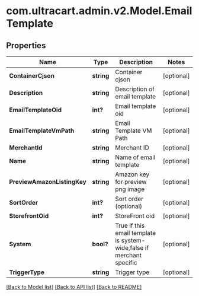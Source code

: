 # com.ultracart.admin.v2.Model.EmailTemplate
## Properties

Name | Type | Description | Notes
------------ | ------------- | ------------- | -------------
**ContainerCjson** | **string** | Container cjson | [optional] 
**Description** | **string** | Description of email template | [optional] 
**EmailTemplateOid** | **int?** | Email template oid | [optional] 
**EmailTemplateVmPath** | **string** | Email Template VM Path | [optional] 
**MerchantId** | **string** | Merchant ID | [optional] 
**Name** | **string** | Name of email template | [optional] 
**PreviewAmazonListingKey** | **string** | Amazon key for preview png image | [optional] 
**SortOrder** | **int?** | Sort order (optional) | [optional] 
**StorefrontOid** | **int?** | StoreFront oid | [optional] 
**System** | **bool?** | True if this email template is system-wide,false if merchant specific | [optional] 
**TriggerType** | **string** | Trigger type | [optional] 


[[Back to Model list]](../README.md#documentation-for-models) [[Back to API list]](../README.md#documentation-for-api-endpoints) [[Back to README]](../README.md)

